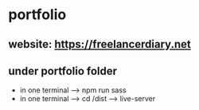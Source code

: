 # portfolio

## website: https://freelancerdiary.net

## under portfolio folder

- in one terminal --> npm run sass
- in one terminal --> cd /dist --> live-server
